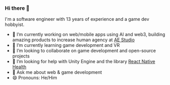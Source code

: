### Hi there 👋

I'm a software engineer with 13 years of experience and a game dev hobbyist.

- 🔭 I’m currently working on web/mobile apps using AI and web3, building amazing products to increase human agency at [AE Studio](https://ae.studio/)
- 🌱 I’m currently learning game development and VR
- 👯 I’m looking to collaborate on game development and open-source projects
- 🤔 I’m looking for help with Unity Engine and the library [React Native Health](https://github.com/agencyenterprise/react-native-health)
- 💬 Ask me about web & game development
- 😄 Pronouns: He/Him

<!--
**RuanAzevedo/RuanAzevedo** is a ✨ _special_ ✨ repository because its `README.md` (this file) appears on your GitHub profile.

Here are some ideas to get you started:

- 🔭 I’m currently working on ...
- 🌱 I’m currently learning ...
- 👯 I’m looking to collaborate on ...
- 🤔 I’m looking for help with ...
- 💬 Ask me about ...
- 📫 How to reach me: ...
- 😄 Pronouns: ...
- ⚡ Fun fact: ...
-->
